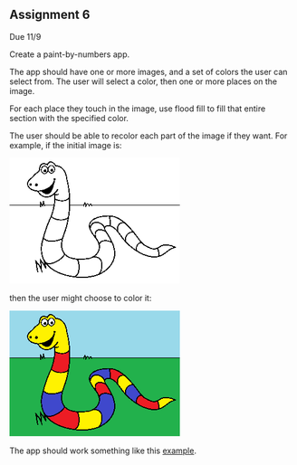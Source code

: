 ## Assignment 6
Due 11/9

Create a paint-by-numbers app.

The app should have one or more images, and a set of colors the user can select from.  The user will select a color, then one or more places on the image.

For each place they touch in the image, use flood fill to fill that entire section with the specified color.

The user should be able to recolor each part of the image if they want.  For example, if the initial image is:

![uncolored](image1.png)

then the user might choose to color it:

![colored](image2.png)

The app should work something like this [example](https://www.thecolor.com/Coloring/Baby-Duck.aspx).
